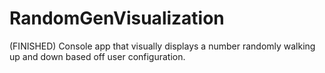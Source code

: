 # RandomGenVisualization
(FINISHED) Console app that visually displays a number randomly walking up and down based off user configuration.
